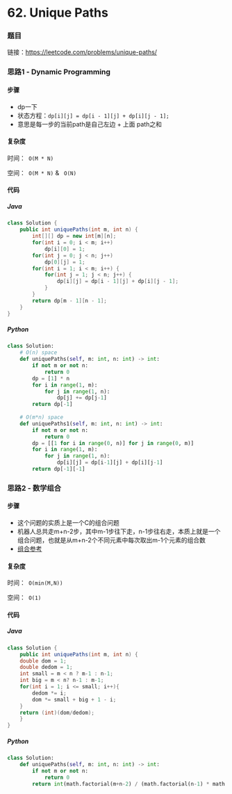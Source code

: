 

# 62. Unique Paths

### 题目

链接：https://leetcode.com/problems/unique-paths/



### 思路1 - Dynamic Programming

#### 步骤

- dp一下
- 状态方程：```dp[i][j] = dp[i - 1][j] + dp[i][j - 1];```
- 意思是每一步的当前path是自己左边 + 上面 path之和



#### 复杂度

时间：` O(M * N)`

空间：` O(M * N)` &  ` O(N)`



#### 代码

##### Java

```java
class Solution {
    public int uniquePaths(int m, int n) {
        int[][] dp = new int[m][n];
        for(int i = 0; i < m; i++)
            dp[i][0] = 1;
        for(int j = 0; j < n; j++)
            dp[0][j] = 1;
        for(int i = 1; i < m; i++) {
            for(int j = 1; j < n; j++) {
                dp[i][j] = dp[i - 1][j] + dp[i][j - 1];
            }
        }
        return dp[m - 1][n - 1];
    }
}
```



##### Python

```python
class Solution:
    # O(n) space 
    def uniquePaths(self, m: int, n: int) -> int:
        if not m or not n:
            return 0
        dp = [1] * n 
        for i in range(1, m):
            for j in range(1, n):
                dp[j] += dp[j-1]
        return dp[-1]    
    
    # O(m*n) space   
    def uniquePaths1(self, m: int, n: int) -> int:
        if not m or not n:
            return 0
        dp = [[1 for i in range(0, n)] for j in range(0, m)]
        for i in range(1, m):
            for j in range(1, n):
                dp[i][j] = dp[i-1][j] + dp[i][j-1]
        return dp[-1][-1]
```



### 思路2 - 数学组合

#### 步骤

- 这个问题的实质上是一个C的组合问题
- 机器人总共走m+n-2步，其中m-1步往下走，n-1步往右走，本质上就是一个组合问题，也就是从m+n-2个不同元素中每次取出m-1个元素的组合数
- [组合参考](https://zh.wikipedia.org/wiki/組合#理論與公式)



#### 复杂度

时间：` O(min(M,N))`

空间：` O(1)` 



#### 代码

##### Java

```java
class Solution {
    public int uniquePaths(int m, int n) {
    double dom = 1;
    double dedom = 1;
    int small = m < n ? m-1 : n-1;
    int big = m < n? n-1 : m-1;
    for(int i = 1; i <= small; i++){
        dedom *= i;
        dom *= small + big + 1 - i;
    }
    return (int)(dom/dedom);
    }
}
```



##### Python

```python
class Solution:
    def uniquePaths(self, m: int, n: int) -> int:
        if not m or not n:
            return 0
        return int(math.factorial(m+n-2) / (math.factorial(n-1) * math.factorial(m-1)))
```